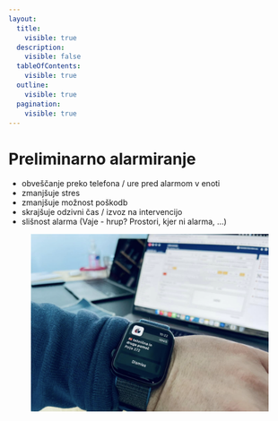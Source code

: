 ```yaml
---
layout:
  title:
    visible: true
  description:
    visible: false
  tableOfContents:
    visible: true
  outline:
    visible: true
  pagination:
    visible: true
---
```


# Preliminarno alarmiranje

* obveščanje preko telefona / ure pred alarmom v enoti
* zmanjšuje stres
* zmanjšuje možnost poškodb
* skrajšuje odzivni čas / izvoz na intervencijo
* slišnost alarma (Vaje - hrup? Prostori, kjer ni alarma, …)

<figure><img src="../.gitbook/assets/image (19).png" alt=""><figcaption></figcaption></figure>
